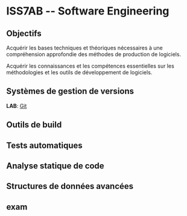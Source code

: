 ISS7AB -- Software Engineering
====

## Objectifs
Acquérir les bases techniques et théoriques nécessaires à une compréhension approfondie des méthodes de production de logiciels.

Acquérir les connaissances et les compétences essentielles sur les méthodologies et les outils de développement de logiciels.

## Systèmes de gestion de versions 
**LAB**: [Git](https://github.com/pemoreau/se1-mines-nancy/blob/master/labs/git.md)

## Outils de build

## Tests automatiques

## Analyse statique de code

## Structures de données avancées

## exam
